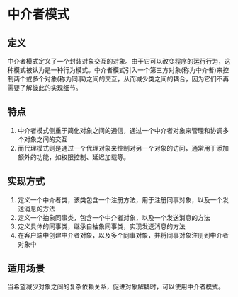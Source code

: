 # 中介者模式
## 定义
中介者模式定义了一个封装对象交互的对象。由于它可以改变程序的运行行为，这种模式被认为是一种行为模式。中介者模式引入一个第三方对象(称为中介者)来控制两个或多个对象(称为同事)之间的交互，从而减少类之间的耦合，因为它们不再需要了解彼此的实现细节。
## 特点
1. 中介者模式侧重于简化对象之间的通信，通过一个中介者对象来管理和协调多个对象之间的交互
2. 而代理模式则是通过一个代理对象来控制对另一个对象的访问，通常用于添加额外的功能，如权限控制、延迟加载等。
## 实现方式
1. 定义一个中介者类，该类包含一个注册方法，用于注册同事对象，以及一个发送消息的方法
2. 定义一个抽象同事类，包含一个中介者对象，以及一个发送消息的方法
3. 定义具体的同事类，继承自抽象同事类，实现发送消息的方法
4. 在客户端中创建中介者对象，以及多个同事对象，并将同事对象注册到中介者对象中
## 适用场景
当希望减少对象之间的复杂依赖关系，促进对象解耦时，可以使用中介者模式。